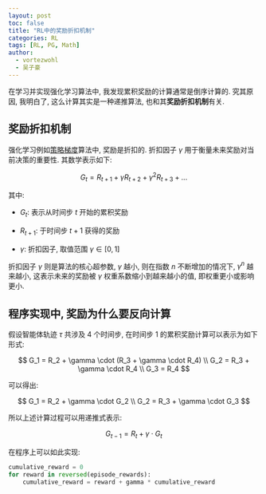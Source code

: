 ```yaml
---
layout: post
toc: false
title: "RL中的奖励折扣机制"
categories: RL
tags: [RL, PG, Math]
author:
  - vortezwohl
  - 吴子豪
---
```

在学习并实现强化学习算法中, 我发现累积奖励的计算通常是倒序计算的. 究其原因, 我明白了, 这么计算其实是一种递推算法, 也和其**奖励折扣机制**有关.

## 奖励折扣机制

强化学习例如[策略梯度](https://vortezwohl.github.io/rl/2025/03/26/%E7%AD%96%E7%95%A5%E6%A2%AF%E5%BA%A6%E7%AE%97%E6%B3%95.html)算法中, 奖励是折扣的. 折扣因子 $\gamma$ 用于衡量未来奖励对当前决策的重要性. 其数学表示如下:

$$
G_t = R_{t+1} + \gamma R_{t+2} + \gamma^2 R_{t+3} + ...
$$

其中:

- $G_t$: 表示从时间步 $t$ 开始的累积奖励

- $R_{t+1}$: 于时间步 $t+1$ 获得的奖励

- $\gamma$: 折扣因子, 取值范围 $\gamma \in [0, 1]$

折扣因子 $\gamma$ 则是算法的核心超参数, $\gamma$ 越小, 则在指数 $n$ 不断增加的情况下, $\gamma ^ n$ 越来越小, 这表示未来的奖励被 $\gamma$ 权重系数缩小到越来越小的值, 即权重更小或影响更小.

## 程序实现中, 奖励为什么要反向计算

假设智能体轨迹 $\tau$ 共涉及 4 个时间步, 在时间步 1 的累积奖励计算可以表示为如下形式:

$$
G_1 = R_2 + \gamma \cdot (R_3 + \gamma \cdot R_4) \\
G_2 = R_3 + \gamma \cdot R_4 \\
G_3 = R_4
$$

可以得出:

$$
G_1 = R_2 + \gamma \cdot G_2 \\
G_2 = R_3 + \gamma \cdot G_3
$$

所以上述计算过程可以用递推式表示:

$$
G_{t-1} = R_t + \gamma \cdot G_t
$$

在程序上可以如此实现:

```python
cumulative_reward = 0
for reward in reversed(episode_rewards):
    cumulative_reward = reward + gamma * cumulative_reward
```